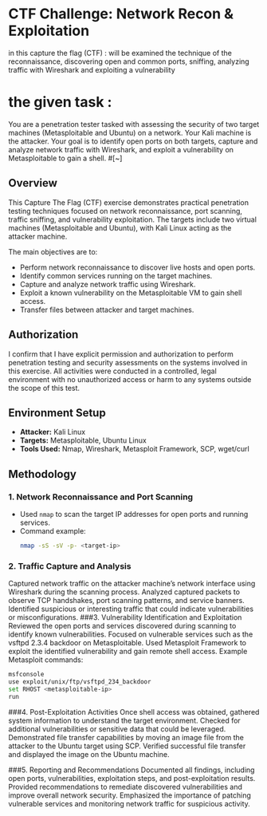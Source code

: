 # CTF Challenge: Network Recon & Exploitation
in this capture the flag (CTF) : will be examined the technique of the reconnaissance,  discovering open and common ports, sniffing, analyzing traffic with Wireshark and exploiting a vulnerability

# the given task : 
You are a penetration tester tasked with assessing the security of two target machines (Metasploitable and Ubuntu) on a network. Your Kali machine is the attacker. Your goal is to identify open ports on both targets, capture and analyze network traffic with Wireshark, and exploit a vulnerability on Metasploitable to gain a shell.
#[~]

## Overview

This Capture The Flag (CTF) exercise demonstrates practical penetration testing techniques focused on network reconnaissance, port scanning, traffic sniffing, and vulnerability exploitation. The targets include two virtual machines (Metasploitable and Ubuntu), with Kali Linux acting as the attacker machine.

The main objectives are to:

- Perform network reconnaissance to discover live hosts and open ports.
- Identify common services running on the target machines.
- Capture and analyze network traffic using Wireshark.
- Exploit a known vulnerability on the Metasploitable VM to gain shell access.
- Transfer files between attacker and target machines.

## Authorization

I confirm that I have explicit permission and authorization to perform penetration testing and security assessments on the systems involved in this exercise. All activities were conducted in a controlled, legal environment with no unauthorized access or harm to any systems outside the scope of this test.

## Environment Setup

- **Attacker:** Kali Linux
- **Targets:** Metasploitable, Ubuntu Linux
- **Tools Used:** Nmap, Wireshark, Metasploit Framework, SCP, wget/curl

## Methodology

### 1. Network Reconnaissance and Port Scanning

- Used `nmap` to scan the target IP addresses for open ports and running services.
- Command example:
  ```bash
  nmap -sS -sV -p- <target-ip>
### 2. Traffic Capture and Analysis
Captured network traffic on the attacker machine’s network interface using Wireshark during the scanning process.
Analyzed captured packets to observe TCP handshakes, port scanning patterns, and service banners.
Identified suspicious or interesting traffic that could indicate vulnerabilities or misconfigurations.
###3. Vulnerability Identification and Exploitation
Reviewed the open ports and services discovered during scanning to identify known vulnerabilities.
Focused on vulnerable services such as the vsftpd 2.3.4 backdoor on Metasploitable.
Used Metasploit Framework to exploit the identified vulnerability and gain remote shell access.
Example Metasploit commands:
```bash
msfconsole
use exploit/unix/ftp/vsftpd_234_backdoor
set RHOST <metasploitable-ip>
run
```
###4. Post-Exploitation Activities
Once shell access was obtained, gathered system information to understand the target environment.
Checked for additional vulnerabilities or sensitive data that could be leveraged.
Demonstrated file transfer capabilities by moving an image file from the attacker to the Ubuntu target using SCP.
Verified successful file transfer and displayed the image on the Ubuntu machine.

###5. Reporting and Recommendations
Documented all findings, including open ports, vulnerabilities, exploitation steps, and post-exploitation results.
Provided recommendations to remediate discovered vulnerabilities and improve overall network security.
Emphasized the importance of patching vulnerable services and monitoring network traffic for suspicious activity.
